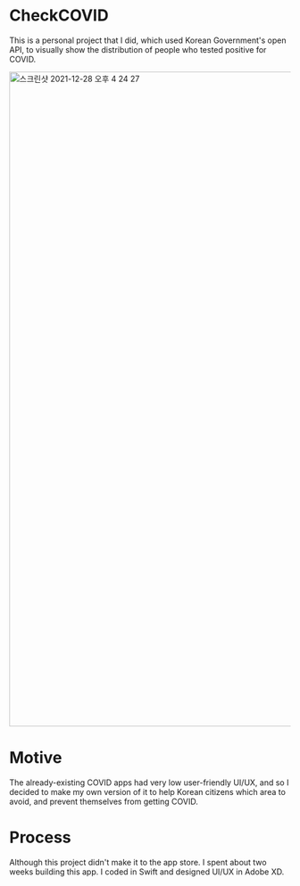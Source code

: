 # CheckCOVID
This is a personal project that I did, which used Korean Government's open API, to visually show the distribution of people who tested positive for COVID.

<img width="1174" alt="스크린샷 2021-12-28 오후 4 24 27" src="https://user-images.githubusercontent.com/16091547/147539821-1fd28ec5-6c59-43b4-9a43-d94d6eb339df.png">


# Motive
The already-existing COVID apps had very low user-friendly UI/UX, and so I decided to make my own version of it to help Korean citizens which area to avoid, and prevent
themselves from getting COVID.

# Process
Although this project didn't make it to the app store. I spent about two weeks building this app. I coded in Swift and designed UI/UX in Adobe XD.
